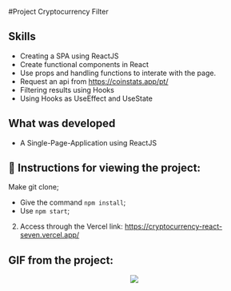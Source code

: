 #Project Cryptocurrency Filter

## Skills

- Creating a SPA using ReactJS
- Create functional components in React
- Use props and handling functions to interate with the page. 
- Request an api from https://coinstats.app/pt/
- Filtering results using Hooks
- Using Hooks as UseEffect and UseState


## What was developed

- A Single-Page-Application using ReactJS

## :dart: Instructions for viewing the project:

 Make git clone;

  - Give the command `npm install`;
  - Use `npm start`;

2. Access through the Vercel link: https://cryptocurrency-react-seven.vercel.app/

## GIF from the project:
<p align="center">
  <img  src="https://user-images.githubusercontent.com/47367373/189734303-d4181472-c48a-4e2b-999e-d2e8e79ca350.gif"
lt="Crypto App"/>

</p>
